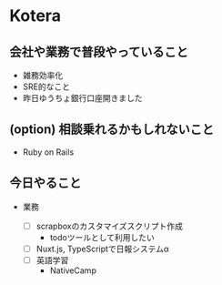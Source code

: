 # Kotera

## 会社や業務で普段やっていること

- 雑務効率化
- SRE的なこと
- 昨日ゆうちょ銀行口座開きました

## (option) 相談乗れるかもしれないこと

- Ruby on Rails

## 今日やること

- 業務

  - [ ] scrapboxのカスタマイズスクリプト作成
    - todoツールとして利用したい
  - [ ] Nuxt.js, TypeScriptで日報システムα
  - [ ] 英語学習
    - NativeCamp


